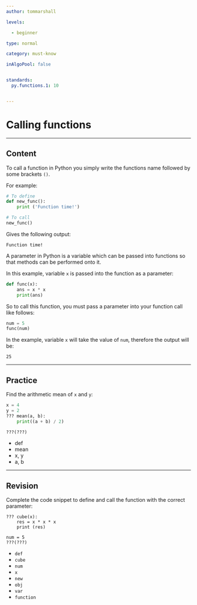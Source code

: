 ```yaml
---
author: tommarshall

levels:

  - beginner

type: normal

category: must-know

inAlgoPool: false


standards:
  py.functions.1: 10


---
```


# Calling functions


---
## Content

To call a function in Python you simply write the functions name followed by some brackets `()`.

For example:

```python
# To define
def new_func():
    print ('Function time!')

# To call
new_func()

```
Gives the following output:

```
Function time!
```

A parameter in Python is a variable which can be passed into functions so that methods can be performed onto it.

In this example, variable `x` is passed into the function as a parameter:

```python
def func(x):
    ans = x * x
    print(ans)
```
So to call this function, you must pass a parameter into your function call like follows:
```python
num = 5
func(num)
```
In the example, variable `x` will take the value of `num`, therefore the output will be:
```
25
```

---
## Practice

Find the arithmetic mean of `x` and `y`:

```python
x = 4
y = 2
??? mean(a, b):
    print((a + b) / 2)

???(???)
```

* def
* mean
* x, y
* a, b



---
## Revision

Complete the code snippet to define and call the function with the correct parameter:

```
??? cube(x):
    res = x * x * x
    print (res)

num = 5
???(???)
```

* `def`
* `cube`
* `num`
* `x`
* `new`
* `obj`
* `var`
* `function`
